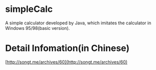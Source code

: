 # simpleCalc
A simple calculator developed by Java, which imitates the calculator in Windows 95/98(basic version).
# Detail Infomation(in Chinese)
  [http://songt.me/archives/60](http://songt.me/archives/60)
